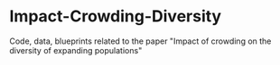 # Impact-Crowding-Diversity
Code, data, blueprints related to the paper "Impact of crowding on the diversity of expanding populations"
